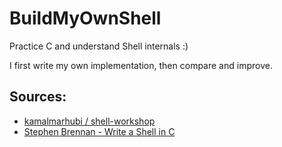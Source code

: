 # BuildMyOwnShell
Practice C and understand Shell internals :)

I first write my own implementation, then compare and improve.

## Sources:
- [kamalmarhubi / shell-workshop](https://github.com/kamalmarhubi/shell-workshop)
- [Stephen Brennan - Write a Shell in C](https://brennan.io/2015/01/16/write-a-shell-in-c/)
